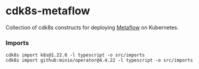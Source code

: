 # cdk8s-metaflow

Collection of cdk8s constructs for deploying [Metaflow](https://metaflow.org) on Kubernetes.

### Imports

```shell
cdk8s import k8s@1.22.0 -l typescript -o src/imports
cdk8s import github:minio/operator@4.4.22 -l typescript -o src/imports
```
